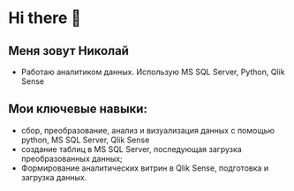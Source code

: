 # Hi there 👋 
## Меня зовут Николай
- Работаю аналитиком данных. Использую MS SQL Server, Python, Qlik Sense

## Мои ключевые навыки:

+ сбор, преобразование, анализ и визуализация данных с помощью python, MS SQL Server,
Qlik Sense
+ cоздание таблиц в MS SQL Server, последующая загрузка преобразованных данных;
+ Формирование аналитических витрин в Qlik Sense, подготовка и загрузка данных.



<!---
mishinnik/mishinnik is a ✨ special ✨ repository because its `README.md` (this file) appears on your GitHub profile.
You can click the Preview link to take a look at your changes.
--->
